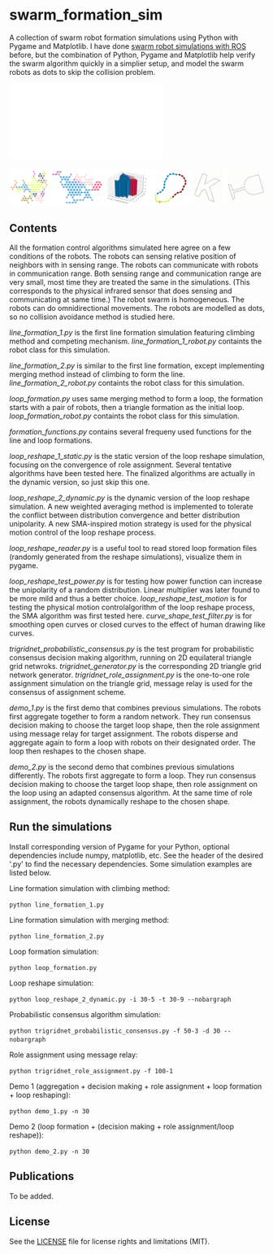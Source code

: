 # swarm_formation_sim
A collection of swarm robot formation simulations using Python with Pygame and Matplotlib. I have done [swarm robot simulations with ROS](https://github.com/yangliu28/swarm_robot_ros_sim.git) before, but the combination of Python, Pygame and Matplotlib help verify the swarm algorithm quickly in a simplier setup, and model the swarm robots as dots to skip the collision problem.

![](banner.pdf)

![](banner.png)

## Contents
All the formation control algorithms simulated here agree on a few conditions of the robots. The robots can sensing relative position of neighbors with in sensing range. The robots can communicate with robots in communication range. Both sensing range and communication range are very small, most time they are treated the same in the simulations. (This corresponds to the physical infrared sensor that does sensing and communicating at same time.) The robot swarm is homogeneous. The robots can do omnidirectional movements. The robots are modelled as dots, so no collision avoidance method is studied here.

*line_formation_1.py* is the first line formation simulation featuring climbing method and competing mechanism. *line_formation_1_robot.py* containts the robot class for this simulation.

*line_formation_2.py* is similar to the first line formation, except implementing merging method instead of climbing to form the line. *line_formation_2_robot.py* containts the robot class for this simulation.

*loop_formation.py* uses same merging method to form a loop, the formation starts with a pair of robots, then a triangle formation as the initial loop. *loop_formation_robot.py* containts the robot class for this simulation.

*formation_functions.py* contains several frequeny used functions for the line and loop formations.

*loop_reshape_1_static.py* is the static version of the loop reshape simulation, focusing on the convergence of role assignment. Several tentative algorithms have been tested here. The finalized algorithms are actually in the dynamic version, so just skip this one.

*loop_reshape_2_dynamic.py* is the dynamic version of the loop reshape simulation. A new weighted averaging method is implemented to tolerate the conflict between distribution convergence and better distribution unipolarity. A new SMA-inspired motion strategy is used for the physical motion control of the loop reshape process.

*loop_reshape_reader.py* is a useful tool to read stored loop formation files (randomly generated from the reshape simulations), visualize them in pygame.

*loop_reshape_test_power.py* is for testing how power function can increase the unipolarity of a random distribution. Linear multiplier was later found to be more mild and thus a better choice. *loop_reshape_test_motion* is for testing the physical motion controlalgorithm of the loop reshape process, the SMA algorithm was first tested here. *curve_shape_test_filter.py* is for smoothing open curves or closed curves to the effect of human drawing like curves.

*trigridnet_probabilistic_consensus.py* is the test program for probabilistic consensus decision making algorithm, running on 2D equilateral triangle grid netwroks. *trigridnet_generator.py* is the corresponding 2D triangle grid network generator. *trigridnet_role_assignment.py* is the one-to-one role assignment simulation on the triangle grid, message relay is used for the consensus of assignment scheme.

*demo_1.py* is the first demo that combines previous simulations. The robots first aggregate together to form a random network. They run consensus decision making to choose the target loop shape, then the role assignment using message relay for target assignment. The robots disperse and aggregate again to form a loop with robots on their designated order. The loop then reshapes to the chosen shape.

*demo_2.py* is the second demo that combines previous simulations differently. The robots first aggregate to form a loop. They run consensus decision making to choose the target loop shape, then role assignment on the loop using an adapted consensus algorithm. At the same time of role assignment, the robots dynamically reshape to the chosen shape.

## Run the simulations
Install corresponding version of Pygame for your Python, optional dependencies include numpy, matplotlib, etc. See the header of the desired '.py' to find the necessary dependencies. Some simulation examples are listed below.

Line formation simulation with climbing method:

`python line_formation_1.py`

Line formation simulation with merging method:

`python line_formation_2.py`

Loop formation simulation:

`python loop_formation.py`

Loop reshape simulation:

`python loop_reshape_2_dynamic.py -i 30-5 -t 30-9 --nobargraph`

Probabilistic consensus algorithm simulation:

`python trigridnet_probabilistic_consensus.py -f 50-3 -d 30 --nobargraph`

Role assignment using message relay:

`python trigridnet_role_assignment.py -f 100-1`

Demo 1 (aggregation + decision making + role assignment + loop formation + loop reshaping):

`python demo_1.py -n 30`

Demo 2 (loop formation + (decision making + role assignment/loop reshape)):

`python demo_2.py -n 30`

## Publications

To be added.

## License
See the [LICENSE](LICENSE.md) file for license rights and limitations (MIT).


